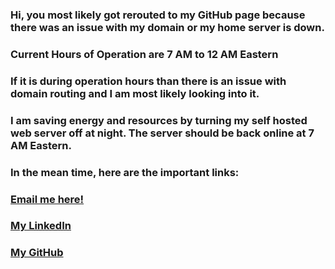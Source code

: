 ### Hi, you most likely got rerouted to my GitHub page because there was an issue with my domain or my home server is down.

### Current Hours of Operation are 7 AM to 12 AM Eastern
### If it is during operation hours than there is an issue with domain routing and I am most likely looking into it.
### I am saving energy and resources by turning my self hosted web server off at night. The server should be back online at 7 AM Eastern.

### In the mean time, here are the important links:

### [Email me here!](mailto:josh.g.codes@gmail.com)
### [My LinkedIn](https://linkedin.com/in/josh-g-codes)
### [My GitHub](https://github.com/gradytrain)

